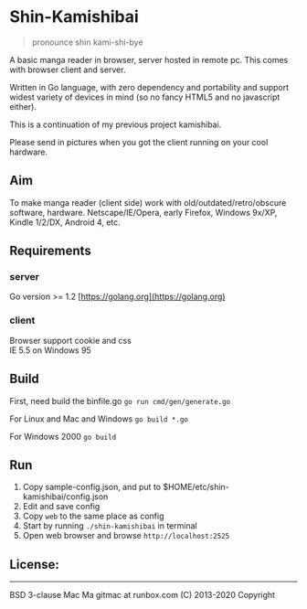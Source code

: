 # Shin-Kamishibai

> pronounce shin kami-shi-bye

A basic manga reader in browser, server hosted in remote pc. This comes with browser client and server.

Written in Go language, with zero dependency and portability and support widest variety of devices in mind (so no fancy HTML5 and no javascript either).

This is a continuation of my previous project kamishibai.

Please send in pictures when you got the client running on your cool hardware.

## Aim

To make manga reader (client side) work with old/outdated/retro/obscure software, hardware. Netscape/IE/Opera, early Firefox, Windows 9x/XP, Kindle 1/2/DX, Android 4, etc.

## Requirements

### server

Go version >= 1.2 [https://golang.org](https://golang.org)

### client

Browser support cookie and css  
IE 5.5 on Windows 95

## Build

First, need build the binfile.go
`go run cmd/gen/generate.go`

For Linux and Mac and Windows
`go build *.go`

For Windows 2000
`go build`

## Run

1. Copy sample-config.json, and put to \$HOME/etc/shin-kamishibai/config.json
2. Edit and save config
3. Copy `web` to the same place as config
4. Start by running `./shin-kamishibai` in terminal
5. Open web browser and browse `http://localhost:2525`

## License:

---

BSD 3-clause
Mac Ma gitmac at runbox.com (C) 2013-2020 Copyright
